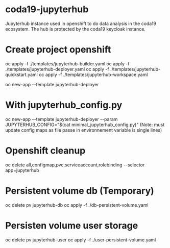 # coda19-jupyterhub

Jupyterhub instance used in openshift to do data analysis in the coda19 ecosystem.
The hub is protected by the coda19 keycloak instance.

# Create project openshift
oc apply -f ./templates/jupyterhub-builder.yaml
oc apply -f ./templates/jupyterhub-deployer.yaml
oc apply -f ./templates/jupyterhub-quickstart.yaml
oc apply -f ./templates/jupyterhub-workspace.yaml

oc new-app --template jupyterhub-deployer

# With jupyterhub_config.py
oc new-app --template jupyterhub-deployer --param JUPYTERHUB_CONFIG="$(cat minimal_jupyterhub_config.py)"
(Note: must update config maps as file passe in environnement variable is single lines)

# Openshift cleanup
oc delete all,configmap,pvc,serviceaccount,rolebinding --selector app=jupyterhub

# Persistent volume db (Temporary)
oc delete pv jupyterhub-db
oc apply -f ./db-persistent-volume.yaml

# Persisten volume user storage
oc delete pv jupyterhub-user
oc apply -f ./user-persistent-volume.yaml